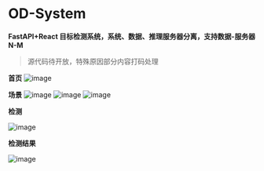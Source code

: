 # OD-System

**FastAPI+React 目标检测系统，系统、数据、推理服务器分离，支持数据-服务器N-M**

>源代码待开放，特殊原因部分内容打码处理

**首页**
![image](https://github.com/xx025/ods/assets/71559822/84c3d002-0fcf-40c3-9ca7-c73a9f4b19c7)

**场景**
![image](https://github.com/xx025/ods/assets/71559822/fb3917a2-333c-48c0-a82a-97d61b9d31a0)
![image](https://github.com/xx025/ods/assets/71559822/58edd43a-6db0-4046-9a74-54cf97e288b6)
![image](https://github.com/xx025/ods/assets/71559822/b165b84c-d548-4f89-b4f8-436c88138ed9)

**检测**

![image](https://github.com/xx025/ods/assets/71559822/65b900ed-203c-4add-85d5-b9014c02e655)

**检测结果**

![image](https://github.com/xx025/ods/assets/71559822/238d676e-3a8a-42a8-8c29-a982e64b61d6)

